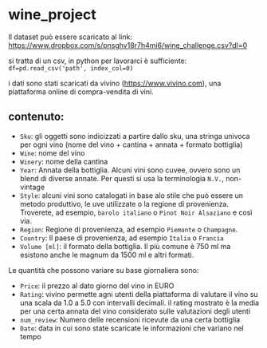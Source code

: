 # wine_project

Il dataset può essere scaricato al link: https://www.dropbox.com/s/pnsghv18r7h4mi6/wine_challenge.csv?dl=0

si tratta di un csv, in python per lavorarci è sufficiente: `df=pd.read_csv('path', index_col=0)`

i dati sono stati scaricati da vivino (https://www.vivino.com), una piattaforma online di compra-vendita di vini.

## contenuto:

- `Sku`: gli oggetti sono indicizzati a partire dallo sku, una stringa univoca per ogni vino (nome del vino + cantina + annata + formato bottiglia)
- `Wine`: nome del vino
- `Winery`: nome della cantina
- `Year`: Annata della bottiglia. Alcuni vini sono cuvee, ovvero sono un blend di diverse annate. Per questi si usa la terminologia `N.V.`, non-vintage
- `Style`: alcuni vini sono catalogati in base alo stile che può essere un metodo produttivo, le uve utilizzate o la regione di provenienza. Troverete, ad esempio, `barolo italiano` o `Pinot Noir Alsaziano` e così via.
- `Region`: Regione di provenienza, ad esempio `Piemonte` o `Champagne`.
- `Country`: Il paese di provenienza, ad esempio `Italia` o `Francia`
- `Volume [ml]`: il formato della bottiglia. Il più comune è 750 ml ma esistono anche le magnum da 1500 ml e altri formati.

Le quantità che possono variare su base giornaliera sono:

- `Price`: il prezzo al dato giorno del vino in EURO
- `Rating`: vivino permette agni utenti della piattaforma di valutare il vino su una scala da 1.0 a 5.0 con intervalli decimali. il rating mostrato è la media per una certa annata del vino considerato sulle valutazioni degli utenti
- `num_review`: Numero delle recensioni ricevute da una certa bottiglia
- `Date`: data in cui sono state scaricate le informazioni che variano nel tempo
